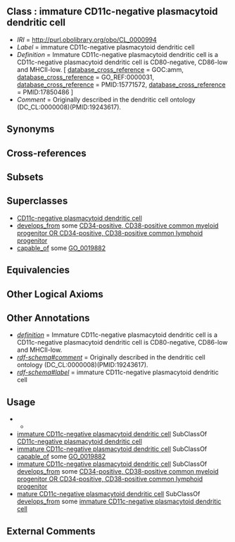 
## Class : immature CD11c-negative plasmacytoid dendritic cell

 * *IRI* = http://purl.obolibrary.org/obo/CL_0000994
 * *Label* = immature CD11c-negative plasmacytoid dendritic cell
 * *Definition* = Immature CD11c-negative plasmacytoid dendritic cell is a CD11c-negative plasmacytoid dendritic cell is CD80-negative, CD86-low and MHCII-low. [ [database_cross_reference](../../ef/oboInOwl#hasDbXref.md) = GOC:amm, [database_cross_reference](../../ef/oboInOwl#hasDbXref.md) = GO_REF:0000031, [database_cross_reference](../../ef/oboInOwl#hasDbXref.md) = PMID:15771572, [database_cross_reference](../../ef/oboInOwl#hasDbXref.md) = PMID:17850486 ]
 * *Comment* = Originally described in the dendritic cell ontology (DC_CL:0000008)(PMID:19243617).

## Synonyms


## Cross-references


## Subsets


## Superclasses

 * [CD11c-negative plasmacytoid dendritic cell](../../CL/91/CL_0000991.md)
 * [develops_from](../../RO/02/RO_0002202.md) some [CD34-positive, CD38-positive common myeloid progenitor OR CD34-positive, CD38-positive common lymphoid progenitor](../../CL/95/CL_0000995.md)
 * [capable_of](../../RO/15/RO_0002215.md) some [GO_0019882](../../GO/82/GO_0019882.md)

## Equivalencies


## Other Logical Axioms


## Other Annotations

 * *[definition](../../IAO/15/IAO_0000115.md)* = Immature CD11c-negative plasmacytoid dendritic cell is a CD11c-negative plasmacytoid dendritic cell is CD80-negative, CD86-low and MHCII-low.
 * *[rdf-schema#comment](../../nt/rdf-schema#comment.md)* = Originally described in the dendritic cell ontology (DC_CL:0000008)(PMID:19243617).
 * *[rdf-schema#label](../../el/rdf-schema#label.md)* = immature CD11c-negative plasmacytoid dendritic cell

## Usage

 * -
 * [immature CD11c-negative plasmacytoid dendritic cell](../../CL/94/CL_0000994.md) SubClassOf [CD11c-negative plasmacytoid dendritic cell](../../CL/91/CL_0000991.md)
 * [immature CD11c-negative plasmacytoid dendritic cell](../../CL/94/CL_0000994.md) SubClassOf [capable_of](../../RO/15/RO_0002215.md) some [GO_0019882](../../GO/82/GO_0019882.md)
 * [immature CD11c-negative plasmacytoid dendritic cell](../../CL/94/CL_0000994.md) SubClassOf [develops_from](../../RO/02/RO_0002202.md) some [CD34-positive, CD38-positive common myeloid progenitor OR CD34-positive, CD38-positive common lymphoid progenitor](../../CL/95/CL_0000995.md)
 * [mature CD11c-negative plasmacytoid dendritic cell](../../CL/96/CL_0000996.md) SubClassOf [develops_from](../../RO/02/RO_0002202.md) some [immature CD11c-negative plasmacytoid dendritic cell](../../CL/94/CL_0000994.md)

## External Comments

